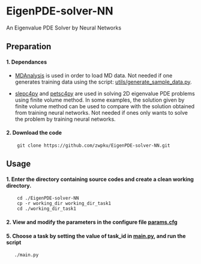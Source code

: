 # EigenPDE-solver-NN
An Eigenvalue PDE Solver by Neural Networks

## Preparation
#### 1. Dependances 

- [MDAnalysis](https://www.mdanalysis.org/) is used in order to load MD data. Not needed if one generates training data using the script: [utils/generate_sample_data.py](utils/generate_sample_data.py). 

- [slepc4py](https://pypi.org/project/slepc4py/) and [petsc4py](https://pypi.org/project/petsc4py/) are used in solving 2D eigenvalue PDE problems using finite volume method. In some examples, the solution given by finite volume method can be used to compare with the solution obtained from training neural networks. 
Not needed if ones only wants to solve the problem by training neural networks.

#### 2. Download the code 

```
	git clone https://github.com/zwpku/EigenPDE-solver-NN.git
```

## Usage

#### 1. Enter the directory containing source codes and create a clean working directory.

```
  	cd ./EigenPDE-solver-NN
	cp -r working_dir working_dir_task1
	cd ./working_dir_task1
```

#### 2. View and modify the parameters in the configure file [params.cfg](working_dir/params.cfg)

#### 5. Choose a task by setting the value of task_id in [main.py](working_dir/main.py), and run the script 

```
   ./main.py
```


